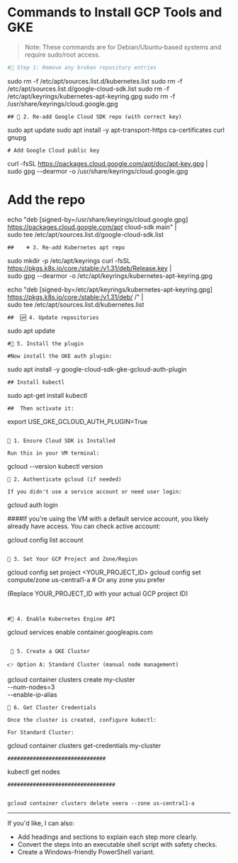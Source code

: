 # Commands to Install GCP Tools and GKE

> Note: These commands are for Debian/Ubuntu-based systems and require sudo/root access.

```bash
#🧰 Step 1: Remove any broken repository entries
```
sudo rm -f /etc/apt/sources.list.d/kubernetes.list
sudo rm -f /etc/apt/sources.list.d/google-cloud-sdk.list
sudo rm -f /etc/apt/keyrings/kubernetes-apt-keyring.gpg
sudo rm -f /usr/share/keyrings/cloud.google.gpg
```
## 🔑 2. Re-add Google Cloud SDK repo (with correct key)
```
sudo apt update
sudo apt install -y apt-transport-https ca-certificates curl gnupg
```
# Add Google Cloud public key
```
curl -fsSL https://packages.cloud.google.com/apt/doc/apt-key.gpg | \
sudo gpg --dearmor -o /usr/share/keyrings/cloud.google.gpg

# Add the repo
echo "deb [signed-by=/usr/share/keyrings/cloud.google.gpg] \
https://packages.cloud.google.com/apt cloud-sdk main" | \
sudo tee /etc/apt/sources.list.d/google-cloud-sdk.list
```
##    ☸️ 3. Re-add Kubernetes apt repo
```
sudo mkdir -p /etc/apt/keyrings
curl -fsSL https://pkgs.k8s.io/core:/stable:/v1.31/deb/Release.key | \
sudo gpg --dearmor -o /etc/apt/keyrings/kubernetes-apt-keyring.gpg

echo "deb [signed-by=/etc/apt/keyrings/kubernetes-apt-keyring.gpg] \
https://pkgs.k8s.io/core:/stable:/v1.31/deb/ /" | \
sudo tee /etc/apt/sources.list.d/kubernetes.list
```
##  🆙 4. Update repositories
```
sudo apt update
```
#🔧 5. Install the plugin

#Now install the GKE auth plugin:
```
sudo apt install -y google-cloud-sdk-gke-gcloud-auth-plugin
```
## Install kubectl
```
sudo apt-get install kubectl
```
##  Then activate it:
```
export USE_GKE_GCLOUD_AUTH_PLUGIN=True
```

📌 1. Ensure Cloud SDK is Installed

Run this in your VM terminal:
```
gcloud --version
kubectl version
```
📌 2. Authenticate gcloud (if needed)

If you didn't use a service account or need user login:
```
gcloud auth login		

####If you're using the VM with a default service account, you likely already have access. You can check active account:

gcloud config list account
```

📌 3. Set Your GCP Project and Zone/Region
```
gcloud config set project <YOUR_PROJECT_ID>
gcloud config set compute/zone us-central1-a   # Or any zone you prefer

(Replace YOUR_PROJECT_ID with your actual GCP project ID)
```


#📌 4. Enable Kubernetes Engine API
```
gcloud services enable container.googleapis.com
```

 📌 5. Create a GKE Cluster

👉 Option A: Standard Cluster (manual node management)
```
gcloud container clusters create my-cluster \
  --num-nodes=3 \
  --enable-ip-alias

```
📌 6. Get Cluster Credentials

Once the cluster is created, configure kubectl:

For Standard Cluster:
```
gcloud container clusters get-credentials my-cluster
```
###############################
```
kubectl get nodes
```
##################################


gcloud container clusters delete veera --zone us-central1-a
```

---

If you'd like, I can also:

- Add headings and sections to explain each step more clearly.
- Convert the steps into an executable shell script with safety checks.
- Create a Windows-friendly PowerShell variant.

